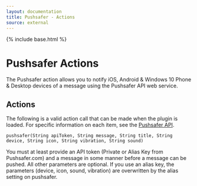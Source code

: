 ```yaml
---
layout: documentation
title: Pushsafer - Actions
source: external
---
```

<!-- Attention authors: Do not edit directly. Please add your changes to the appropriate source repository -->

{% include base.html %}

# Pushsafer Actions

The Pushsafer action allows you to notify iOS, Android & Windows 10 Phone & Desktop devices of a message using the Pushsafer API web service.

## Actions

The following is a valid action call that can be made when the plugin is loaded. For specific information on each item, see the [Pushsafer API](https://www.pushsafer.com/en/pushapi).

```
pushsafer(String apiToken, String message, String title, String device, String icon, String vibration, String sound)
```

You must at least provide an API token (Private or Alias Key from Pushsafer.com) and a message in some manner before a message can be pushed. All other parameters are optional. If you use an alias key, the parameters (device, icon, sound, vibration) are overwritten by the alias setting on pushsafer.
